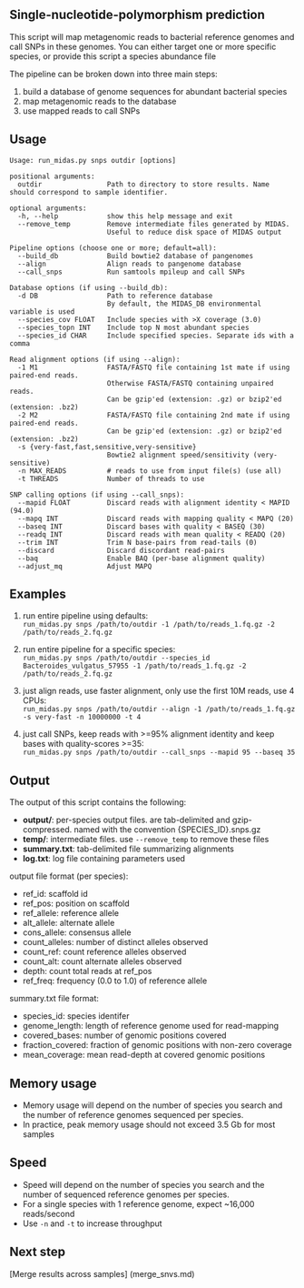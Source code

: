 ## Single-nucleotide-polymorphism prediction
This script will map metagenomic reads to bacterial reference genomes and call SNPs in these genomes. You can either target one or more specific species, or provide this script a species abundance file  

The pipeline can be broken down into three main steps:  
  1) build a database of genome sequences for abundant bacterial species  
  2) map metagenomic reads to the database  
  3) use mapped reads to call SNPs  


## Usage
```
Usage: run_midas.py snps outdir [options]

positional arguments:
  outdir                Path to directory to store results. Name should correspond to sample identifier.

optional arguments:
  -h, --help            show this help message and exit
  --remove_temp         Remove intermediate files generated by MIDAS.
                        Useful to reduce disk space of MIDAS output

Pipeline options (choose one or more; default=all):
  --build_db            Build bowtie2 database of pangenomes
  --align               Align reads to pangenome database
  --call_snps           Run samtools mpileup and call SNPs

Database options (if using --build_db):
  -d DB                 Path to reference database
                        By default, the MIDAS_DB environmental variable is used
  --species_cov FLOAT   Include species with >X coverage (3.0)
  --species_topn INT    Include top N most abundant species
  --species_id CHAR     Include specified species. Separate ids with a comma

Read alignment options (if using --align):
  -1 M1                 FASTA/FASTQ file containing 1st mate if using paired-end reads.
                        Otherwise FASTA/FASTQ containing unpaired reads.
                        Can be gzip'ed (extension: .gz) or bzip2'ed (extension: .bz2)
  -2 M2                 FASTA/FASTQ file containing 2nd mate if using paired-end reads.
                        Can be gzip'ed (extension: .gz) or bzip2'ed (extension: .bz2)
  -s {very-fast,fast,sensitive,very-sensitive}
                        Bowtie2 alignment speed/sensitivity (very-sensitive)
  -n MAX_READS          # reads to use from input file(s) (use all)
  -t THREADS            Number of threads to use

SNP calling options (if using --call_snps):
  --mapid FLOAT         Discard reads with alignment identity < MAPID (94.0)
  --mapq INT            Discard reads with mapping quality < MAPQ (20)
  --baseq INT           Discard bases with quality < BASEQ (30)
  --readq INT           Discard reads with mean quality < READQ (20)
  --trim INT            Trim N base-pairs from read-tails (0)
  --discard             Discard discordant read-pairs
  --baq                 Enable BAQ (per-base alignment quality)
  --adjust_mq           Adjust MAPQ
```

## Examples

1) run entire pipeline using defaults:  
`run_midas.py snps /path/to/outdir -1 /path/to/reads_1.fq.gz -2 /path/to/reads_2.fq.gz`
			
2) run entire pipeline for a specific species:  
`run_midas.py snps /path/to/outdir --species_id Bacteroides_vulgatus_57955 -1 /path/to/reads_1.fq.gz -2 /path/to/reads_2.fq.gz`

3) just align reads, use faster alignment, only use the first 10M reads, use 4 CPUs:  
`run_midas.py snps /path/to/outdir --align -1 /path/to/reads_1.fq.gz -s very-fast -n 10000000 -t 4`

4) just call SNPs, keep reads with >=95% alignment identity and keep bases with quality-scores >=35:  
`run_midas.py snps /path/to/outdir --call_snps --mapid 95 --baseq 35`

## Output

The output of this script contains the following: 
 
* **output/**: per-species output files. are tab-delimited and gzip-compressed. named with the convention {SPECIES_ID}.snps.gz  
* **temp/**: intermediate files. use `--remove_temp` to remove these files   
* **summary.txt**: tab-delimited file summarizing alignments  
* **log.txt**: log file containing parameters used    

output file format (per species):  

* ref_id: scaffold id  
* ref_pos: position on scaffold  
* ref_allele: reference allele  
* alt_allele: alternate allele  
* cons_allele: consensus allele  
* count_alleles: number of distinct alleles observed  
* count_ref: count reference alleles observed  
* count_alt: count alternate alleles observed  
* depth: count total reads at ref_pos  
* ref_freq: frequency (0.0 to 1.0) of reference allele 

summary.txt file format: 

* species_id: species identifer      
* genome_length: length of reference genome used for read-mapping   
* covered_bases: number of genomic positions covered   
* fraction_covered: fraction of genomic positions with non-zero coverage        
* mean_coverage: mean read-depth at covered genomic positions

## Memory usage  
* Memory usage will depend on the number of species you search and the number of reference genomes sequenced per species.
* In practice, peak memory usage should not exceed 3.5 Gb for most samples

## Speed
* Speed will depend on the number of species you search and the number of sequenced reference genomes per species.
* For a single species with 1 reference genome, expect ~16,000 reads/second
* Use `-n` and `-t` to increase throughput

## Next step
[Merge results across samples] (merge_snvs.md)